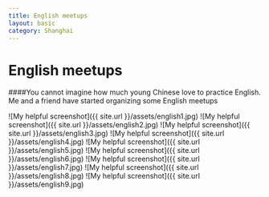 ```yaml
---
title: English meetups 
layout: basic
category: Shanghai
---
```



English meetups
===============

####You cannot imagine how much young Chinese love to practice English. Me and a friend have started organizing some English meetups

![My helpful screenshot]({{ site.url }}/assets/english1.jpg)
![My helpful screenshot]({{ site.url }}/assets/english2.jpg)
![My helpful screenshot]({{ site.url }}/assets/english3.jpg)
![My helpful screenshot]({{ site.url }}/assets/english4.jpg)
![My helpful screenshot]({{ site.url }}/assets/english5.jpg)
![My helpful screenshot]({{ site.url }}/assets/english6.jpg)
![My helpful screenshot]({{ site.url }}/assets/english7.jpg)
![My helpful screenshot]({{ site.url }}/assets/english8.jpg)
![My helpful screenshot]({{ site.url }}/assets/english9.jpg)




